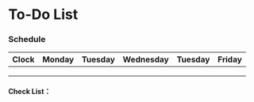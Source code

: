 # To-Do List

### Schedule

| Clock | Monday | Tuesday | Wednesday | Tuesday | Friday |
| ----- | ------ | ------- | --------- | ------- | ------ |
|       |        |         |           |         |        |
|       |        |         |           |         |        |
|       |        |         |           |         |        |

#### Check List：



